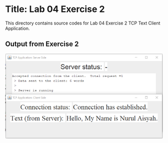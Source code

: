 # Title: Lab 04 Exercise 2

This directory contains source codes for Lab 04 Exercise 2 TCP Text Client Application.

## Output from Exercise 2

![image](https://github.com/nurul415/dadrepository/blob/main/tcp_application/TCPTextClientApp/images/TextClient.PNG)
